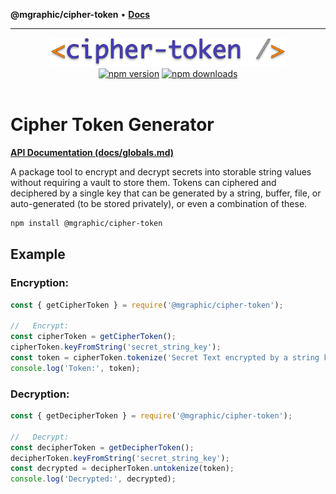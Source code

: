 **@mgraphic/cipher-token** • [**Docs**](globals.md)

***

<div align="center">
  <img src="https://raw.githubusercontent.com/mgraphic/cipher-token/main/cipher-token-logo.png" width="75%" />
  <br />
  <a href="https://www.npmjs.com/package/@mgraphic/cipher-token"><img src="https://img.shields.io/npm/v/@mgraphic/cipher-token?maxAge=3600" alt="npm version" /></a>
  <a href="https://www.npmjs.com/package/@mgraphic/cipher-token"><img src="https://img.shields.io/npm/dt/@mgraphic/cipher-token?maxAge=3600" alt="npm downloads" /></a>
</div>
<br />

# Cipher Token Generator

**[API Documentation (docs/globals.md)](_media/globals.md)**

A package tool to encrypt and decrypt secrets into storable string values without requiring a vault to store them. Tokens can ciphered and deciphered by a single key that can be generated by a string, buffer, file, or auto-generated (to be stored privately), or even a combination of these.

```bash
npm install @mgraphic/cipher-token
```

## Example

### Encryption:

```javascript
const { getCipherToken } = require('@mgraphic/cipher-token');

//   Encrypt:
const cipherToken = getCipherToken();
cipherToken.keyFromString('secret_string_key');
const token = cipherToken.tokenize('Secret Text encrypted by a string key');
console.log('Token:', token);
```

### Decryption:

```javascript
const { getDecipherToken } = require('@mgraphic/cipher-token');

//   Decrypt:
const decipherToken = getDecipherToken();
decipherToken.keyFromString('secret_string_key');
const decrypted = decipherToken.untokenize(token);
console.log('Decrypted:', decrypted);
```

<!-- NPM Publish: https://zellwk.com/blog/publish-to-npm/ -->
<!-- npx np -->
